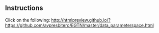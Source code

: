 ## Instructions

Click on the following: http://htmlpreview.github.io/?https://github.com/avpresbitero/EGTN/master/data_parameterspace.html